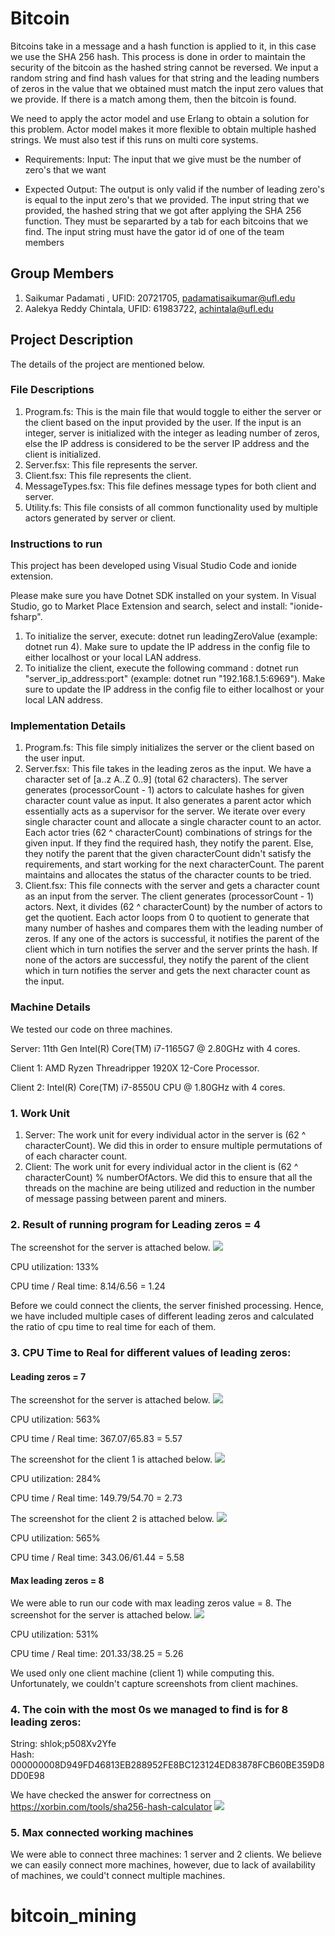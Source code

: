 # Bitcoin
Bitcoins take in a message and a hash function is applied to it, in this case we use the SHA 256 hash. This process is done in order to maintain the security of the bitcoin as the hashed string cannot be reversed. We input a random string and find hash values for that string and the leading numbers of zeros in the value that we obtained must match the input zero values that we provide. If there is a match among them, then the bitcoin is found.

We need to apply the actor model and use Erlang to obtain a solution for this problem. Actor model makes it more flexible to obtain multiple hashed strings. We must also test if this runs on multi core systems.

- Requirements:
Input: The input that we give must be the number of zero's that we want

- Expected Output: The output is only valid if the number of leading zero's is equal to the input zero's that we provided. The input string that we provided, the hashed string that we got after applying the SHA 256 function. They must be separarted by a tab for each bitcoins that we find. The input string must have the gator id of one of the team members 


## Group Members
1)  Saikumar Padamati , UFID: 20721705, padamatisaikumar@ufl.edu  
2)  Aalekya Reddy Chintala, UFID: 61983722, achintala@ufl.edu

## Project Description

The details of the project are mentioned below.

### File Descriptions
1) Program.fs: This is the main file that would toggle to either the server or the client based on the input provided by the user. If the input is an integer, server is initialized with the integer as leading number of zeros, else the IP address is considered to be the server IP address and the client is initialized.
2) Server.fsx: This file represents the server.
3) Client.fsx: This file represents the client.
4) MessageTypes.fsx: This file defines message types for both client and server.
5) Utility.fs: This file consists of all common functionality used by multiple actors generated by server or client.

### Instructions to run
This project has been developed using Visual Studio Code and ionide extension. 

Please make sure you have Dotnet SDK installed on your system.
In Visual Studio, go to Market Place Extension and search, select and install: "ionide-fsharp".

1) To initialize the server, execute: dotnet run leadingZeroValue (example: dotnet run 4). Make sure to update the IP address in the config file to either localhost or your local LAN address.
2) To initialize the client, execute the following command : dotnet run "server_ip_address:port" (example: dotnet run "192.168.1.5:6969"). Make sure to update the IP address in the config file to either localhost or your local LAN address.

### Implementation Details
1) Program.fs: This file simply initializes the server or the client based on the user input.
2) Server.fsx: This file takes in the leading zeros as the input. We have a character set of [a..z A..Z 0..9] (total 62 characters). The server generates (processorCount - 1) actors to calculate hashes for given character count value as input. It also generates a parent actor which essentially acts as a supervisor for the server. We iterate over every single character count and allocate a single character count to an actor. Each actor tries (62 ^ characterCount) combinations of strings for the given input. If they find the required hash, they notify the parent. Else, they notify the parent that the given characterCount didn't satisfy the requirements, and start working for the next characterCount. The parent maintains and allocates the status of the character counts to be tried.
3) Client.fsx: This file connects with the server and gets a character count as an input from the server. The client generates (processorCount - 1) actors. Next, it divides (62 ^ characterCount) by the number of actors to get the quotient. Each actor loops from 0 to quotient to generate that many number of hashes and compares them with the leading number of zeros. If any one of the actors is successful, it notifies the parent of the client which in turn notifies the server and the server prints the hash. If none of the actors are successful, they notify the parent of the client which in turn notifies the server and gets the next character count as the input.

### Machine Details

We tested our code on three machines.

Server: 11th Gen Intel(R) Core(TM) i7-1165G7 @ 2.80GHz with 4 cores.

Client 1: AMD Ryzen Threadripper 1920X 12-Core Processor.

Client 2: Intel(R) Core(TM) i7-8550U CPU @ 1.80GHz with 4 cores.

### 1.  Work Unit
1) Server: The work unit for every individual actor in the server is (62 ^ characterCount). We did this in order to ensure multiple permutations of of each character count.
2) Client: The work unit for every individual actor in the client is (62 ^ characterCount) % numberOfActors. We did this to ensure that all the threads on the machine are being utilized and reduction in the number of message passing between parent and miners.

### 2. Result of running program for Leading zeros = 4
The screenshot for the server is attached below. 
![](https://github.com/shlokgilda/cop_5615/blob/main/project1/outputScreenShots/leadingZerosServer4.png)

CPU utilization: 133%

CPU time / Real time: 8.14/6.56 = 1.24

Before we could connect the clients, the server finished processing. Hence, we have included multiple cases of different leading zeros and calculated the ratio of cpu time to real time for each of them.

### 3. CPU Time to Real for different values of leading zeros:

#### Leading zeros = 7

The screenshot for the server is attached below.
![](https://github.com/shlokgilda/cop_5615/blob/main/project1/outputScreenShots/leadingZerosServer7.png)

CPU utilization: 563%

CPU time / Real time: 367.07/65.83 = 5.57

The screenshot for the client 1 is attached below.
![](https://github.com/shlokgilda/cop_5615/blob/main/project1/outputScreenShots/leadingZerosClientOne.png)

CPU utilization: 284%

CPU time / Real time: 149.79/54.70 = 2.73

The screenshot for the client 2 is attached below.
![](https://github.com/shlokgilda/cop_5615/blob/main/project1/outputScreenShots/leadingZerosClientTwo.png)

CPU utilization: 565%

CPU time / Real time: 343.06/61.44 = 5.58 

#### Max leading zeros = 8

We were able to run our code with max leading zeros value = 8. The screenshot for the server is attached below. 
![](https://github.com/shlokgilda/cop_5615/blob/main/project1/outputScreenShots/leadingZerosServer8.png)

CPU utilization: 531%

CPU time / Real time: 201.33/38.25 = 5.26

We used only one client machine (client 1) while computing this. Unfortunately, we couldn't capture screenshots from client machines.

### 4. The coin with the most 0s we managed to find is for 8 leading zeros:

String: shlok;p508Xv2Yfe  
Hash: 000000008D949FD46813EB288952FE8BC123124ED83878FCB60BE359D8DD0E98
        
We have checked the answer for correctness on https://xorbin.com/tools/sha256-hash-calculator
![](https://github.com/shlokgilda/cop_5615/blob/main/project1/outputScreenShots/xorbinAnswer.png)

### 5. Max connected working machines

We were able to connect three machines: 1 server and 2 clients. We believe we can easily connect more machines, however, due to lack of availability of machines, we could't connect multiple machines. 
# bitcoin_mining
